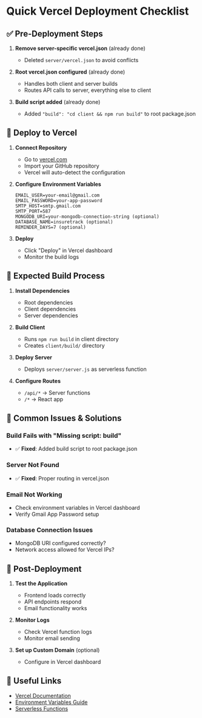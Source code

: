 # Quick Vercel Deployment Checklist

## ✅ Pre-Deployment Steps

1. **Remove server-specific vercel.json** (already done)
   - Deleted `server/vercel.json` to avoid conflicts

2. **Root vercel.json configured** (already done)
   - Handles both client and server builds
   - Routes API calls to server, everything else to client

3. **Build script added** (already done)
   - Added `"build": "cd client && npm run build"` to root package.json

## 🚀 Deploy to Vercel

1. **Connect Repository**
   - Go to [vercel.com](https://vercel.com)
   - Import your GitHub repository
   - Vercel will auto-detect the configuration

2. **Configure Environment Variables**
   ```
   EMAIL_USER=your-email@gmail.com
   EMAIL_PASSWORD=your-app-password
   SMTP_HOST=smtp.gmail.com
   SMTP_PORT=587
   MONGODB_URI=your-mongodb-connection-string (optional)
   DATABASE_NAME=insuretrack (optional)
   REMINDER_DAYS=7 (optional)
   ```

3. **Deploy**
   - Click "Deploy" in Vercel dashboard
   - Monitor the build logs

## 🔧 Expected Build Process

1. **Install Dependencies**
   - Root dependencies
   - Client dependencies
   - Server dependencies

2. **Build Client**
   - Runs `npm run build` in client directory
   - Creates `client/build/` directory

3. **Deploy Server**
   - Deploys `server/server.js` as serverless function

4. **Configure Routes**
   - `/api/*` → Server functions
   - `/*` → React app

## 🐛 Common Issues & Solutions

### Build Fails with "Missing script: build"
- ✅ **Fixed**: Added build script to root package.json

### Server Not Found
- ✅ **Fixed**: Proper routing in vercel.json

### Email Not Working
- Check environment variables in Vercel dashboard
- Verify Gmail App Password setup

### Database Connection Issues
- MongoDB URI configured correctly?
- Network access allowed for Vercel IPs?

## 📝 Post-Deployment

1. **Test the Application**
   - Frontend loads correctly
   - API endpoints respond
   - Email functionality works

2. **Monitor Logs**
   - Check Vercel function logs
   - Monitor email sending

3. **Set up Custom Domain** (optional)
   - Configure in Vercel dashboard

## 🔗 Useful Links

- [Vercel Documentation](https://vercel.com/docs)
- [Environment Variables Guide](https://vercel.com/docs/concepts/projects/environment-variables)
- [Serverless Functions](https://vercel.com/docs/concepts/functions)
